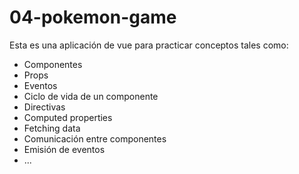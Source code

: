 # 04-pokemon-game

Esta es una aplicación de vue para practicar conceptos tales como:

- Componentes
- Props
- Eventos
- Ciclo de vida de un componente
- Directivas
- Computed properties
- Fetching data
- Comunicación entre componentes
- Emisión de eventos
- ...